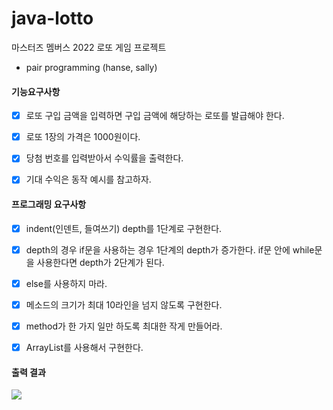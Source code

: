 # java-lotto
마스터즈 멤버스 2022 로또 게임 프로젝트


- pair programming (hanse, sally)

#### 기능요구사항

- [x] 로또 구입 금액을 입력하면 구입 금액에 해당하는 로또를 발급해야 한다.
- [x] 로또 1장의 가격은 1000원이다.
- [x] 당첨 번호를 입력받아서 수익률을 출력한다.
- [x] 기대 수익은 동작 예시를 참고하자.



#### 프로그래밍 요구사항

- [x] indent(인덴트, 들여쓰기) depth를 1단계로 구현한다.
- [x] depth의 경우 if문을 사용하는 경우 1단계의 depth가 증가한다. if문 안에 while문을 사용한다면 depth가 2단계가 된다.
- [x] else를 사용하지 마라.
- [x] 메소드의 크기가 최대 10라인을 넘지 않도록 구현한다.
- [x] method가 한 가지 일만 하도록 최대한 작게 만들어라.
- [x] ArrayList를 사용해서 구현한다.


#### 출력 결과

<img src="https://user-images.githubusercontent.com/92699009/155276313-d1260c5c-de96-4875-9a05-bf43b59c10b9.png">
